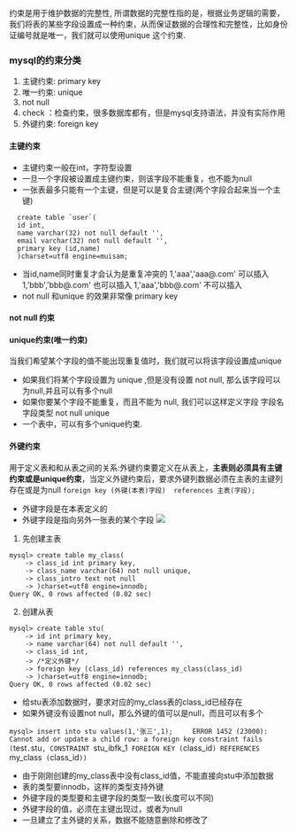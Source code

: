约束是用于维护数据的完整性, 所谓数据的完整性指的是，根据业务逻辑的需要，我们将表的某些字段设置成一种约束，从而保证数据的合理性和完整性，比如身份证编号就是唯一，我们就可以使用unique 这个约束.
### mysql的约束分类
1. 主键约束: primary key
2. 唯一约束: unique
3. not null
4. check ：检查约束，很多数据库都有，但是mysql支持语法，并没有实际作用 
5. 外键约束: foreign key
#### 主键约束
+ 主键约束一般在int，字符型设置
+ 一旦一个字段被设置成主键约束，则该字段不能重复，也不能为null
+ 一张表最多只能有一个主键，但是可以是复合主键(两个字段合起来当一个主键)
```
  create table `user`(
  id int,
  name varchar(32) not null default '',
  email varchar(32) not null default '',
  primary key (id,name)
  )charset=utf8 engine=muisam;
```
+ 当id,name同时重复才会认为是重复冲突的
1,'aaa','aaa@.com' 可以插入
1,'bbb','bbb@.com' 也可以插入
1,'aaa','bbb@.com' 不可以插入
+ not null 和unique 的效果非常像 primary key
#### not null 约束
#### unique约束(唯一约束)
当我们希望某个字段的值不能出现重复值时，我们就可以将该字段设置成unique
+ 如果我们将某个字段设置为 unique ,但是没有设置  not null, 那么该字段可以为null,并且可以有多个null
+ 如果你要某个字段不能重复，而且不能为 null, 我们可以这样定义字段
字段名 字段类型 not null  unique
+ 一个表中，可以有多个unique约束.
#### 外键约束
用于定义表和和从表之间的关系:外键约束要定义在从表上，**主表则必须具有主键约束或是unique约束**，当定义外键约束后，要求外键列数据必须在主表的主键列存在或是为null
`foreign key (外键(本表)字段)  references 主表(字段);`
+ 外键字段是在本表定义的
+ 外键字段是指向另外一张表的某个字段
![](https://upload-images.jianshu.io/upload_images/18609861-392ecc0c554f4482.png?imageMogr2/auto-orient/strip%7CimageView2/2/w/1240)
1. 先创建主表
```
mysql> create table my_class(
    -> class_id int primary key,
    -> class_name varchar(64) not null unique,
    -> class_intro text not null
    -> )charset=utf8 engine=innodb;
Query OK, 0 rows affected (0.02 sec)
```
2. 创建从表
```
mysql> create table stu(
    -> id int primary key,
    -> name varchar(64) not null default '',
    -> class_id int,
    -> /*定义外键*/
    -> foreign key (class_id) references my_class(class_id)
    -> )charset=utf8 engine=innodb;
Query OK, 0 rows affected (0.02 sec)
```
+ 给stu表添加数据时，要求对应的my_class表的class_id已经存在
+ 如果外键没有设置not null，那么外键的值可以是null，而且可以有多个

`mysql> insert into stu values(1,'张三',1);    
ERROR 1452 (23000): Cannot add or update a child row: a foreign key constraint fails (`test`.`stu`, CONSTRAINT `stu_ibfk_1` FOREIGN KEY (`class_id`) REFERENCES `my_class` (`class_id`))`
+ 由于刚刚创建的my_class表中没有class_id值，不能直接向stu中添加数据
+ 表的类型要innodb，这样的类型支持外键
+ 外键字段的类型要和主键字段的类型一致(长度可以不同)
+ 外键字段的值，必须在主键出现过，或者为null
+ 一旦建立了主外键的关系，数据不能随意删除和修改了